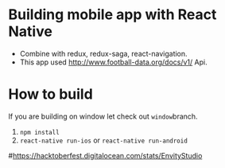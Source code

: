 # Building mobile app with React Native
 * Combine with redux, redux-saga, react-navigation.
 * This app used http://www.football-data.org/docs/v1/ Api.

# How to build
If you are building on window let check out `window`branch.
1. `npm install`
2. `react-native run-ios` or `react-native run-android`

#https://hacktoberfest.digitalocean.com/stats/EnvityStudio
